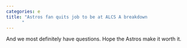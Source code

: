 ```yaml
---
categories: e
title: "Astros fan quits job to be at ALCS A breakdown
      "
---
```

And we most definitely have questions. Hope the Astros make it worth it.
      